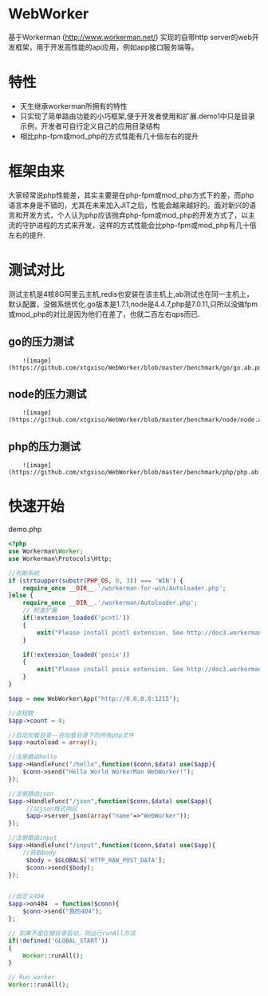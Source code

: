 WebWorker
========

基于Workerman (http://www.workerman.net/) 实现的自带http server的web开发框架，用于开发高性能的api应用，例如app接口服务端等。

特性
========
* 天生继承workerman所拥有的特性
* 只实现了简单路由功能的小巧框架,便于开发者使用和扩展.demo1中只是目录示例，开发者可自行定义自己的应用目录结构
* 相比php-fpm或mod_php的方式性能有几十倍左右的提升

框架由来
========
大家经常说php性能差，其实主要是在php-fpm或mod_php方式下的差，而php语言本身是不错的，尤其在未来加入JIT之后，性能会越来越好的。面对新兴的语言和开发方式，个人认为php应该抛弃php-fpm或mod_php的开发方式了，以主流的守护进程的方式来开发，这样的方式性能会比php-fpm或mod_php有几十倍左右的提升.

测试对比
========
测试主机是4核8G阿里云主机,redis也安装在该主机上,ab测试也在同一主机上，默认配置，没做系统优化.go版本是1.7.1,node是4.4.7,php是7.0.11,只所以没做fpm或mod_php的对比是因为他们在差了，也就二百左右qps而已.

go的压力测试
--------
        ![image](https://github.com/xtgxiso/WebWorker/blob/master/benchmark/go/go.ab.png)

node的压力测试
--------
        ![image](https://github.com/xtgxiso/WebWorker/blob/master/benchmark/node/node.ab.png)

php的压力测试
--------
        ![image](https://github.com/xtgxiso/WebWorker/blob/master/benchmark/php/php.ab.png)


快速开始
======
demo.php
```php
<?php
use Workerman\Worker;
use Workerman\Protocols\Http;

//判断系统
if (strtoupper(substr(PHP_OS, 0, 3)) === 'WIN') {
    require_once __DIR__.'/workerman-for-win/Autoloader.php';
}else {
    require_once __DIR__.'/workerman/Autoloader.php';
    // 检查扩展
    if(!extension_loaded('pcntl'))
    {
        exit("Please install pcntl extension. See http://doc3.workerman.net/install/install.html\n");
    }

    if(!extension_loaded('posix'))
    {
        exit("Please install posix extension. See http://doc3.workerman.net/install/install.html\n");
    }
}

$app = new WebWorker\App("http://0.0.0.0:1215");

//进程数
$app->count = 4;

//自动加载目录--会加载目录下的所有php文件
$app->autoload = array();

//注册路由hello
$app->HandleFunc("/hello",function($conn,$data) use($app){
    $conn->send("Hello World WorkerMan WebWorker!");
});

//注册路由json
$app->HandleFunc("/json",function($conn,$data) use($app){
     //以json格式响应
     $app->server_json(array("name"=>"WebWorker"));
});

//注册路由input
$app->HandleFunc("/input",function($conn,$data) use($app){
    //获取body
     $body = $GLOBALS['HTTP_RAW_POST_DATA'];
     $conn->send($body);
});


//自定义404
$app->on404  = function($conn){
    $conn->send("我的404");
};

// 如果不是在根目录启动，则运行runAll方法
if(!defined('GLOBAL_START'))
{
    Worker::runAll();
}

// Run worker
Worker::runAll();
```
